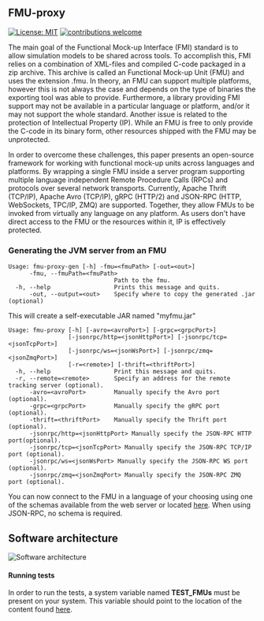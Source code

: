 ## FMU-proxy

[![License: MIT](https://img.shields.io/badge/License-MIT-yellow.svg)](https://opensource.org/licenses/MIT)
[![contributions welcome](https://img.shields.io/badge/contributions-welcome-brightgreen.svg?style=flat)](https://github.com/SFI-Mechatronics/FMU-proxy/issues)


The main goal of the Functional Mock-up Interface (FMI) standard is to allow simulation models to be shared across tools. To accomplish this, FMI relies on a combination of XML-files and compiled C-code packaged in a zip archive. This archive is called an Functional Mock-up Unit (FMU) and uses the extension .fmu. In theory, an FMU can support multiple platforms, however this is not always the case and depends on the type of binaries the exporting tool was able to provide. Furthermore, a library providing FMI support may not be available in a particular language or platform, and/or it may not support the whole standard. Another issue is related to the protection of Intellectual Property (IP). While an FMU is free to only provide the C-code in its binary form, other resources shipped with the FMU may be unprotected.   

In order to overcome these challenges, this paper presents an open-source framework for working with functional mock-up units across languages and platforms. By wrapping a single FMU inside a server program supporting multiple language independent Remote Procedure Calls (RPCs) and protocols over several network transports. Currently, Apache Thrift (TCP/IP), Apache Avro (TCP/IP), gRPC (HTTP/2) and JSON-RPC (HTTP, WebSockets, TPC/IP, ZMQ) are supported. Together, they allow FMUs to be invoked from virtually any language on any platform.
As users don't have direct access to the FMU or the resources within it, IP is effectively protected. 


### Generating the JVM server from an FMU

```
Usage: fmu-proxy-gen [-h] -fmu=<fmuPath> [-out=<out>]
      -fmu, --fmuPath=<fmuPath>
                              Path to the fmu.
  -h, --help                  Prints this message and quits.
      -out, --output=<out>    Specify where to copy the generated .jar (optional)
```

This will create a self-executable JAR named "myfmu.jar"

```
Usage: fmu-proxy [-h] [-avro=<avroPort>] [-grpc=<grpcPort>]
                 [-jsonrpc/http=<jsonHttpPort>] [-jsonrpc/tcp=<jsonTcpPort>]
                 [-jsonrpc/ws=<jsonWsPort>] [-jsonrpc/zmq=<jsonZmqPort>]
                 [-r=<remote>] [-thrift=<thriftPort>]
  -h, --help                  Print this message and quits.
  -r, --remote=<remote>       Specify an address for the remote tracking server (optional).
      -avro=<avroPort>        Manually specify the Avro port (optional).
      -grpc=<grpcPort>        Manually specify the gRPC port (optional).
      -thrift=<thriftPort>    Manually specify the Thrift port (optional).
      -jsonrpc/http=<jsonHttpPort> Manually specify the JSON-RPC HTTP port(optional).
      -jsonrpc/tcp=<jsonTcpPort> Manually specify the JSON-RPC TCP/IP port (optional).
      -jsonrpc/ws=<jsonWsPort> Manually specify the JSON-RPC WS port (optional).
      -jsonrpc/zmq=<jsonZmqPort> Manually specify the JSON-RPC ZMQ port (optional).
```

You can now connect to the FMU in a language of your choosing using one of the schemas available from the web server or located [here](rpc-definitions). When using JSON-RPC, no schema is required. 

## Software architecture

![Software architecture](http://folk.ntnu.no/laht/files/figures/fmu-proxy.PNG)

#### Running tests

In order to run the tests, a system variable named __TEST_FMUs__ must be present on your system. This variable should point to the location of the content found [here](https://github.com/markaren/TEST_FMUs).


